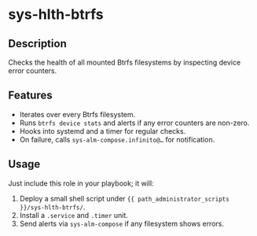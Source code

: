 # sys-hlth-btrfs

## Description
Checks the health of all mounted Btrfs filesystems by inspecting device error counters.

## Features
- Iterates over every Btrfs filesystem.
- Runs `btrfs device stats` and alerts if any error counters are non-zero.
- Hooks into systemd and a timer for regular checks.
- On failure, calls `sys-alm-compose.infinito@…` for notification.

## Usage
Just include this role in your playbook; it will:
1. Deploy a small shell script under `{{ path_administrator_scripts }}/sys-hlth-btrfs/`.
2. Install a `.service` and `.timer` unit.
3. Send alerts via `sys-alm-compose` if any filesystem shows errors.
